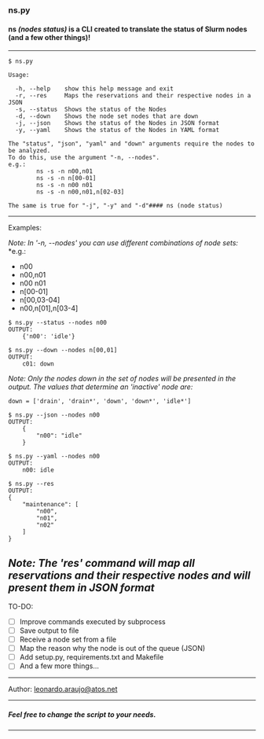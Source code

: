 ### ns.py

#### ns *(nodes status)* is a CLI created to translate the status of Slurm nodes (and a few other things)! 

----
```shell
$ ns.py

Usage:

  -h, --help    show this help message and exit
  -r, --res     Maps the reservations and their respective nodes in a JSON
  -s, --status  Shows the status of the Nodes
  -d, --down    Shows the node set nodes that are down
  -j, --json    Shows the status of the Nodes in JSON format
  -y, --yaml    Shows the status of the Nodes in YAML format

The "status", "json", "yaml" and "down" arguments require the nodes to be analyzed.
To do this, use the argument "-n, --nodes".
e.g.:
        ns -s -n n00,n01
        ns -s -n n[00-01]
        ns -s -n n00 n01
        ns -s -n n00,n01,n[02-03]

The same is true for "-j", "-y" and "-d"#### ns (node status) 
```
----
Examples:

*Note: In '-n, --nodes' you can use different combinations of node sets:*
*e.g.:
- n00
- n00,n01
- n00 n01
- n[00-01]
- n[00,03-04]
- n00,n[01],n[03-4]

```shell
$ ns.py --status --nodes n00
OUTPUT: 
    {'n00': 'idle'}
```

```shell
$ ns.py --down --nodes n[00,01]
OUTPUT:
    c01: down
```
*Note: Only the nodes down in the set of nodes will be presented in the output.*
*The values that determine an 'inactive' node are:*
```shell
down = ['drain', 'drain*', 'down', 'down*', 'idle*']
```

```shell
$ ns.py --json --nodes n00
OUTPUT:
    {
        "n00": "idle"
    }
```

```shell
$ ns.py --yaml --nodes n00
OUTPUT:
    n00: idle
```

```shell
$ ns.py --res
OUTPUT:
{
    "maintenance": [
        "n00",
        "n01",
        "n02"
    ]
}
```
*Note: The 'res' command will map all reservations and their respective nodes and will present them in JSON format*
----
TO-DO:
- [ ] Improve commands executed by subprocess
- [ ] Save output to file
- [ ] Receive a node set from a file
- [ ] Map the reason why the node is out of the queue (JSON)
- [ ] Add setup.py, requirements.txt and Makefile
- [ ] And a few more things...
----

Author: leonardo.araujo@atos.net

---
##### Feel free to change the script to your needs.
---


